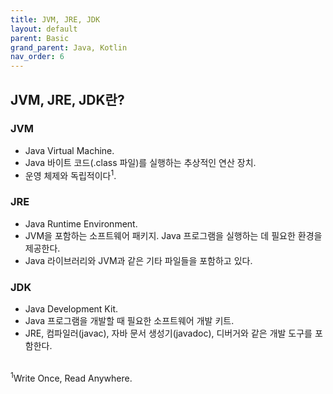 ```yaml
---
title: JVM, JRE, JDK
layout: default
parent: Basic
grand_parent: Java, Kotlin
nav_order: 6
---
```


## JVM, JRE, JDK란?
### JVM
- Java Virtual Machine.<br/>
- Java 바이트 코드(.class 파일)를 실행하는 추상적인 연산 장치.<br/>
- 운영 체제와 독립적이다<sup>1</sup>.<br/>

### JRE
- Java Runtime Environment.<br/>
- JVM을 포함하는 소프트웨어 패키지. Java 프로그램을 실행하는 데 필요한 환경을 제공한다.<br/>
- Java 라이브러리와 JVM과 같은 기타 파일들을 포함하고 있다.<br/>

### JDK
- Java Development Kit.<br/>
- Java 프로그램을 개발할 때 필요한 소프트웨어 개발 키트.<br/>
- JRE, 컴파일러(javac), 자바 문서 생성기(javadoc), 디버거와 같은 개발 도구를 포함한다.<br/><br/>

<sup>1</sup>Write Once, Read Anywhere.<br/>